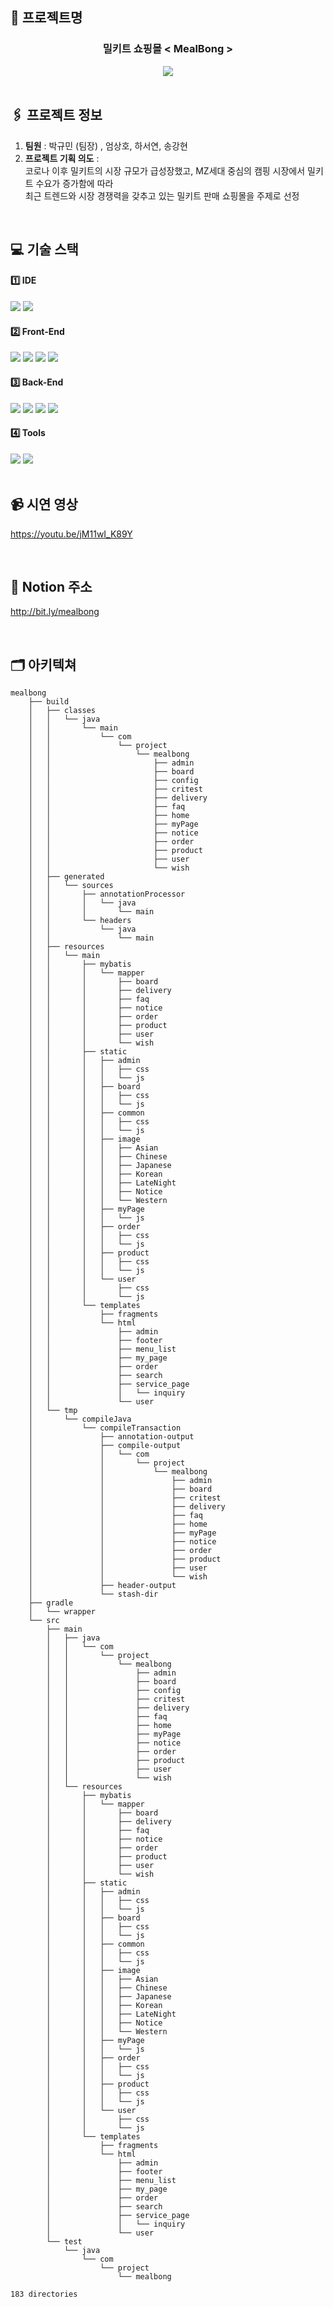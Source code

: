## 📍 프로젝트명

### <div align="center">밀키트 쇼핑몰 < MealBong ></div>

<div align="center"><img src="https://user-images.githubusercontent.com/110727837/234338732-8eb48541-e742-41f2-94ef-29fc24e6f899.png"></div>

<br>

## 🖇 프로젝트 정보
1. **팀원** : 박규민 (팀장) , 엄상호, 하서연, 송강현 
2. **프로젝트 기획 의도** : <br>
코로나 이후 밀키트의 시장 규모가 급성장했고, MZ세대 중심의 캠핑 시장에서 밀키트 수요가 증가함에 따라 <br>
최근 트렌드와 시장 경쟁력을 갖추고 있는 밀키트 판매 쇼핑몰을 주제로 선정

<br>

## 💻 기술 스택
#### 1️⃣ IDE
<div>
<img src="https://img.shields.io/badge/intellijidea-000000?style=for-the-badge&logo=intellijidea&logoColor=white">
<img src="https://img.shields.io/badge/visualstudiocode-007ACC?style=for-the-badge&logo=visualstudiocode&logoColor=white">
</div>

#### 2️⃣ Front-End
<div>
<img src="https://img.shields.io/badge/html5-E34F26?style=for-the-badge&logo=html5&logoColor=white">
<img src="https://img.shields.io/badge/css-1572B6?style=for-the-badge&logo=css3&logoColor=white"> 
<img src="https://img.shields.io/badge/javascript-F7DF1E?style=for-the-badge&logo=javascript&logoColor=black"> 
<img src="https://img.shields.io/badge/jquery-0769AD?style=for-the-badge&logo=jquery&logoColor=white">
</div>

#### 3️⃣ Back-End
<div>
<img src="https://img.shields.io/badge/mysql-4479A1?style=for-the-badge&logo=mysql&logoColor=white"> 
<img src="https://img.shields.io/badge/java-007396?style=for-the-badge&logo=java&logoColor=white">
<img src="https://img.shields.io/badge/springboot-6DB33F?style=for-the-badge&logo=springboot&logoColor=white">
<img src="https://img.shields.io/badge/thymeleaf-005F0F?style=for-the-badge&logo=thymeleaf&logoColor=white">
</div>

#### 4️⃣ Tools
<div>
<img src="https://img.shields.io/badge/github-181717?style=for-the-badge&logo=github&logoColor=white">
<img src="https://img.shields.io/badge/notion-181717?style=for-the-badge&logo=notion&logoColor=white">
</div>

<br>

## 📹 시연 영상
https://youtu.be/jM11wI_K89Y

<br>

## 🔗 Notion 주소
http://bit.ly/mealbong

<br>

## 🗂 아키텍쳐

```
mealbong
    ├── build
    │   ├── classes
    │   │   └── java
    │   │       └── main
    │   │           └── com
    │   │               └── project
    │   │                   └── mealbong
    │   │                       ├── admin
    │   │                       ├── board
    │   │                       ├── config
    │   │                       ├── critest
    │   │                       ├── delivery
    │   │                       ├── faq
    │   │                       ├── home
    │   │                       ├── myPage
    │   │                       ├── notice
    │   │                       ├── order
    │   │                       ├── product
    │   │                       ├── user
    │   │                       └── wish
    │   ├── generated
    │   │   └── sources
    │   │       ├── annotationProcessor
    │   │       │   └── java
    │   │       │       └── main
    │   │       └── headers
    │   │           └── java
    │   │               └── main
    │   ├── resources
    │   │   └── main
    │   │       ├── mybatis
    │   │       │   └── mapper
    │   │       │       ├── board
    │   │       │       ├── delivery
    │   │       │       ├── faq
    │   │       │       ├── notice
    │   │       │       ├── order
    │   │       │       ├── product
    │   │       │       ├── user
    │   │       │       └── wish
    │   │       ├── static
    │   │       │   ├── admin
    │   │       │   │   ├── css
    │   │       │   │   └── js
    │   │       │   ├── board
    │   │       │   │   ├── css
    │   │       │   │   └── js
    │   │       │   ├── common
    │   │       │   │   ├── css
    │   │       │   │   └── js
    │   │       │   ├── image
    │   │       │   │   ├── Asian
    │   │       │   │   ├── Chinese
    │   │       │   │   ├── Japanese
    │   │       │   │   ├── Korean
    │   │       │   │   ├── LateNight
    │   │       │   │   ├── Notice
    │   │       │   │   └── Western
    │   │       │   ├── myPage
    │   │       │   │   └── js
    │   │       │   ├── order
    │   │       │   │   ├── css
    │   │       │   │   └── js
    │   │       │   ├── product
    │   │       │   │   ├── css
    │   │       │   │   └── js
    │   │       │   └── user
    │   │       │       ├── css
    │   │       │       └── js
    │   │       └── templates
    │   │           ├── fragments
    │   │           └── html
    │   │               ├── admin
    │   │               ├── footer
    │   │               ├── menu_list
    │   │               ├── my_page
    │   │               ├── order
    │   │               ├── search
    │   │               ├── service_page
    │   │               │   └── inquiry
    │   │               └── user
    │   └── tmp
    │       └── compileJava
    │           └── compileTransaction
    │               ├── annotation-output
    │               ├── compile-output
    │               │   └── com
    │               │       └── project
    │               │           └── mealbong
    │               │               ├── admin
    │               │               ├── board
    │               │               ├── critest
    │               │               ├── delivery
    │               │               ├── faq
    │               │               ├── home
    │               │               ├── myPage
    │               │               ├── notice
    │               │               ├── order
    │               │               ├── product
    │               │               ├── user
    │               │               └── wish
    │               ├── header-output
    │               └── stash-dir
    ├── gradle
    │   └── wrapper
    └── src
        ├── main
        │   ├── java
        │   │   └── com
        │   │       └── project
        │   │           └── mealbong
        │   │               ├── admin
        │   │               ├── board
        │   │               ├── config
        │   │               ├── critest
        │   │               ├── delivery
        │   │               ├── faq
        │   │               ├── home
        │   │               ├── myPage
        │   │               ├── notice
        │   │               ├── order
        │   │               ├── product
        │   │               ├── user
        │   │               └── wish
        │   └── resources
        │       ├── mybatis
        │       │   └── mapper
        │       │       ├── board
        │       │       ├── delivery
        │       │       ├── faq
        │       │       ├── notice
        │       │       ├── order
        │       │       ├── product
        │       │       ├── user
        │       │       └── wish
        │       ├── static
        │       │   ├── admin
        │       │   │   ├── css
        │       │   │   └── js
        │       │   ├── board
        │       │   │   ├── css
        │       │   │   └── js
        │       │   ├── common
        │       │   │   ├── css
        │       │   │   └── js
        │       │   ├── image
        │       │   │   ├── Asian
        │       │   │   ├── Chinese
        │       │   │   ├── Japanese
        │       │   │   ├── Korean
        │       │   │   ├── LateNight
        │       │   │   ├── Notice
        │       │   │   └── Western
        │       │   ├── myPage
        │       │   │   └── js
        │       │   ├── order
        │       │   │   ├── css
        │       │   │   └── js
        │       │   ├── product
        │       │   │   ├── css
        │       │   │   └── js
        │       │   └── user
        │       │       ├── css
        │       │       └── js
        │       └── templates
        │           ├── fragments
        │           └── html
        │               ├── admin
        │               ├── footer
        │               ├── menu_list
        │               ├── my_page
        │               ├── order
        │               ├── search
        │               ├── service_page
        │               │   └── inquiry
        │               └── user
        └── test
            └── java
                └── com
                    └── project
                        └── mealbong

183 directories
```
